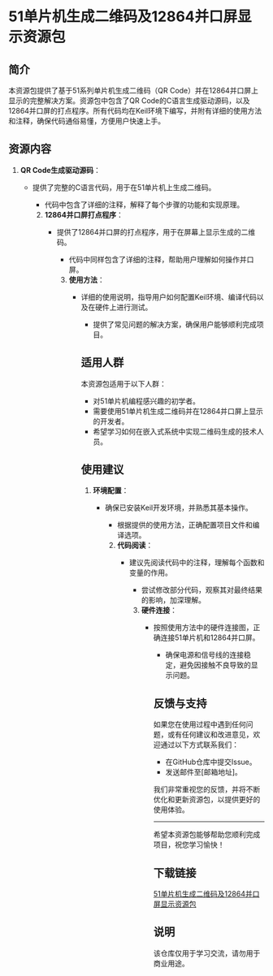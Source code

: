 # 51单片机生成二维码及12864并口屏显示资源包

## 简介
本资源包提供了基于51系列单片机生成二维码（QR Code）并在12864并口屏上显示的完整解决方案。资源包中包含了QR Code的C语言生成驱动源码，以及12864并口屏的打点程序。所有代码均在Keil环境下编写，并附有详细的使用方法和注释，确保代码通俗易懂，方便用户快速上手。

## 资源内容
1. **QR Code生成驱动源码**：
   - 提供了完整的C语言代码，用于在51单片机上生成二维码。
      - 代码中包含了详细的注释，解释了每个步骤的功能和实现原理。

      2. **12864并口屏打点程序**：
         - 提供了12864并口屏的打点程序，用于在屏幕上显示生成的二维码。
            - 代码中同样包含了详细的注释，帮助用户理解如何操作并口屏。

            3. **使用方法**：
               - 详细的使用说明，指导用户如何配置Keil环境、编译代码以及在硬件上进行测试。
                  - 提供了常见问题的解决方案，确保用户能够顺利完成项目。

                  ## 适用人群
                  本资源包适用于以下人群：
                  - 对51单片机编程感兴趣的初学者。
                  - 需要使用51单片机生成二维码并在12864并口屏上显示的开发者。
                  - 希望学习如何在嵌入式系统中实现二维码生成的技术人员。

                  ## 使用建议
                  1. **环境配置**：
                     - 确保已安装Keil开发环境，并熟悉其基本操作。
                        - 根据提供的使用方法，正确配置项目文件和编译选项。

                        2. **代码阅读**：
                           - 建议先阅读代码中的注释，理解每个函数和变量的作用。
                              - 尝试修改部分代码，观察其对最终结果的影响，加深理解。

                              3. **硬件连接**：
                                 - 按照使用方法中的硬件连接图，正确连接51单片机和12864并口屏。
                                    - 确保电源和信号线的连接稳定，避免因接触不良导致的显示问题。

                                    ## 反馈与支持
                                    如果您在使用过程中遇到任何问题，或有任何建议和改进意见，欢迎通过以下方式联系我们：
                                    - 在GitHub仓库中提交Issue。
                                    - 发送邮件至[邮箱地址]。

                                    我们非常重视您的反馈，并将不断优化和更新资源包，以提供更好的使用体验。

                                    ---

                                    希望本资源包能够帮助您顺利完成项目，祝您学习愉快！

                                    ## 下载链接
                                    [51单片机生成二维码及12864并口屏显示资源包](https://pan.quark.cn/s/c15b3397b4f0)

                                    ## 说明

                                    该仓库仅用于学习交流，请勿用于商业用途。
